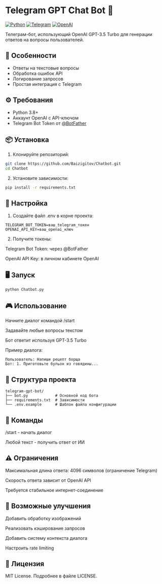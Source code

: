 # Telegram GPT Chat Bot 🤖

[![Python](https://img.shields.io/badge/Python-3.8%2B-blue)](https://python.org)
[![Telegram](https://img.shields.io/badge/Telegram-Bot-blue)](https://core.telegram.org/bots)
[![OpenAI](https://img.shields.io/badge/OpenAI-GPT_3.5-green)](https://openai.com)

Телеграм-бот, использующий OpenAI GPT-3.5 Turbo для генерации ответов на вопросы пользователей.

## 🚀 Особенности
- Ответы на текстовые вопросы
- Обработка ошибок API
- Логирование запросов
- Простая интеграция с Telegram

## ⚙️ Требования
- Python 3.8+
- Аккаунт OpenAI с API-ключом
- Telegram Bot Token от [@BotFather](https://t.me/BotFather)

## 📦 Установка
1. Клонируйте репозиторий:
```bash
git clone https://github.com/Baizigitov/Chatbot.git
cd Chatbot
```
2. Установите зависимости:

```bash
pip install -r requirements.txt
```
## 🔧 Настройка
1. Создайте файл .env в корне проекта:

```env
TELEGRAM_BOT_TOKEN=ваш_telegram_токен
OPENAI_API_KEY=ваш_openai_ключ
```
2. Получите токены:

Telegram Bot Token: через @BotFather

OpenAI API Key: в личном кабинете OpenAI

## 🖥️ Запуск
```bash
python Chatbot.py
```
## 🎮 Использование
Начните диалог командой /start

Задавайте любые вопросы текстом

Бот ответит используя GPT-3.5 Turbo

Пример диалога:
```
Пользователь: Напиши рецепт борща
Бот: 1. Приготовьте бульон из говядины...
```
## 📝 Структура проекта
```
telegram-gpt-bot/
├── bot.py            # Основной код бота
├── requirements.txt  # Зависимости
└── .env.example      # Шаблон файла конфигурации
```
## 🔄 Команды
/start - начать диалог

Любой текст - получить ответ от ИИ

## ⚠️ Ограничения
Максимальная длина ответа: 4096 символов (ограничение Telegram)

Скорость ответа зависит от OpenAI API

Требуется стабильное интернет-соединение

## 🌟 Возможные улучшения
Добавить обработку изображений

Реализовать кэширование запросов

Добавить систему контекста диалога

Настроить rate limiting

## 📄 Лицензия
MIT License. Подробнее в файле LICENSE.
